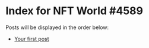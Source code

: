 # Index for NFT World #4589
Posts will be displayed in the order below:

- [Your first post](./001-first.md)

